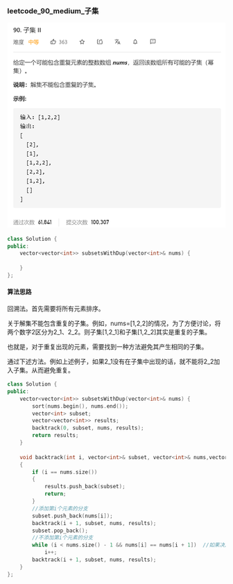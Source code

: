 ### leetcode_90_medium_子集

![image-20210109191010734](leetcode_90_medium_%E5%AD%90%E9%9B%86.assets/image-20210109191010734.png)

```c++
class Solution {
public:
    vector<vector<int>> subsetsWithDup(vector<int>& nums) {
        
    }
};
```

#### 算法思路

回溯法。首先需要将所有元素排序。

关于解集不能包含重复的子集。例如，nums=[1,2,2]的情况，为了方便讨论，将两个数字2区分为2_1、2_2。则子集[1,2_1]和子集[1,2_2]其实是重复的子集。

也就是，对于重复出现的元素，需要找到一种方法避免其产生相同的子集。

通过下述方法。例如上述例子，如果2_1没有在子集中出现的话，就不能将2_2加入子集。从而避免重复。

```c++
class Solution {
public:
	vector<vector<int>> subsetsWithDup(vector<int>& nums) {
		sort(nums.begin(), nums.end());
		vector<int> subset;
		vector<vector<int>> results;
		backtrack(0, subset, nums, results);
		return results;
	}

	void backtrack(int i, vector<int>& subset, vector<int>& nums,vector<vector<int>>& results)
	{
		if (i == nums.size())
		{
			results.push_back(subset);
			return;
		}
		//添加第i个元素的分支
		subset.push_back(nums[i]);
		backtrack(i + 1, subset, nums, results);
		subset.pop_back();
		//不添加第i个元素的分支
		while (i < nums.size() - 1 && nums[i] == nums[i + 1])  //如果决定不要nums[i]这个元素，则所有与nums[i]相同的元素都不要
			i++;
		backtrack(i + 1, subset, nums, results);
	}
};
```

